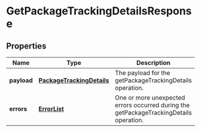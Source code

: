 
# GetPackageTrackingDetailsResponse

## Properties
Name | Type | Description | Notes
------------ | ------------- | ------------- | -------------
**payload** | [**PackageTrackingDetails**](PackageTrackingDetails.md) | The payload for the getPackageTrackingDetails operation. |  [optional]
**errors** | [**ErrorList**](../ErrorList.md) | One or more unexpected errors occurred during the getPackageTrackingDetails operation. |  [optional]



